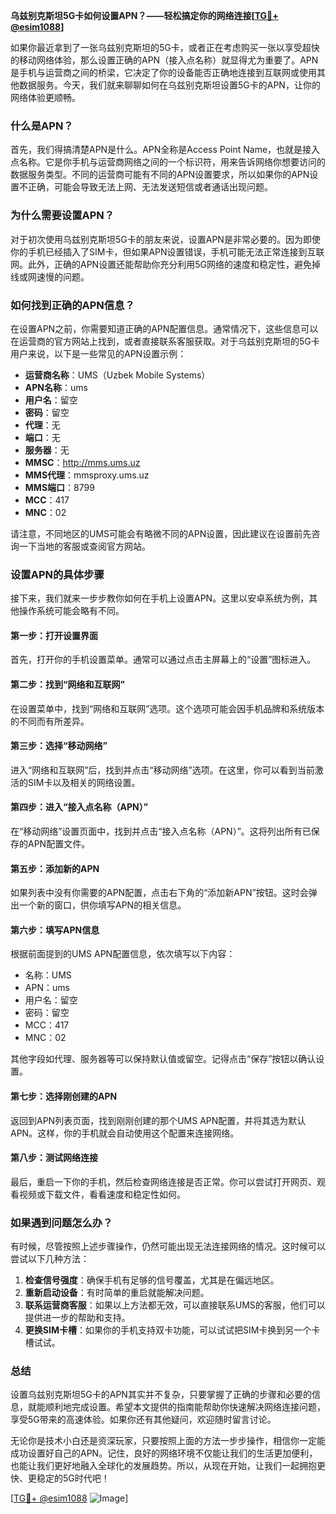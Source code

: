 **乌兹别克斯坦5G卡如何设置APN？——轻松搞定你的网络连接[[TG💪+ @esim1088](https://t.me/s/esim1088)]**

如果你最近拿到了一张乌兹别克斯坦的5G卡，或者正在考虑购买一张以享受超快的移动网络体验，那么设置正确的APN（接入点名称）就显得尤为重要了。APN是手机与运营商之间的桥梁，它决定了你的设备能否正确地连接到互联网或使用其他数据服务。今天，我们就来聊聊如何在乌兹别克斯坦设置5G卡的APN，让你的网络体验更顺畅。

### 什么是APN？

首先，我们得搞清楚APN是什么。APN全称是Access Point Name，也就是接入点名称。它是你手机与运营商网络之间的一个标识符，用来告诉网络你想要访问的数据服务类型。不同的运营商可能有不同的APN设置要求，所以如果你的APN设置不正确，可能会导致无法上网、无法发送短信或者通话出现问题。

### 为什么需要设置APN？

对于初次使用乌兹别克斯坦5G卡的朋友来说，设置APN是非常必要的。因为即使你的手机已经插入了SIM卡，但如果APN设置错误，手机可能无法正常连接到互联网。此外，正确的APN设置还能帮助你充分利用5G网络的速度和稳定性，避免掉线或网速慢的问题。

### 如何找到正确的APN信息？

在设置APN之前，你需要知道正确的APN配置信息。通常情况下，这些信息可以在运营商的官方网站上找到，或者直接联系客服获取。对于乌兹别克斯坦的5G卡用户来说，以下是一些常见的APN设置示例：

- **运营商名称**：UMS（Uzbek Mobile Systems）
- **APN名称**：ums
- **用户名**：留空
- **密码**：留空
- **代理**：无
- **端口**：无
- **服务器**：无
- **MMSC**：http://mms.ums.uz
- **MMS代理**：mmsproxy.ums.uz
- **MMS端口**：8799
- **MCC**：417
- **MNC**：02

请注意，不同地区的UMS可能会有略微不同的APN设置，因此建议在设置前先咨询一下当地的客服或查阅官方网站。

### 设置APN的具体步骤

接下来，我们就来一步步教你如何在手机上设置APN。这里以安卓系统为例，其他操作系统可能会略有不同。

#### 第一步：打开设置界面

首先，打开你的手机设置菜单。通常可以通过点击主屏幕上的“设置”图标进入。

#### 第二步：找到“网络和互联网”

在设置菜单中，找到“网络和互联网”选项。这个选项可能会因手机品牌和系统版本的不同而有所差异。

#### 第三步：选择“移动网络”

进入“网络和互联网”后，找到并点击“移动网络”选项。在这里，你可以看到当前激活的SIM卡以及相关的网络设置。

#### 第四步：进入“接入点名称（APN）”

在“移动网络”设置页面中，找到并点击“接入点名称（APN）”。这将列出所有已保存的APN配置文件。

#### 第五步：添加新的APN

如果列表中没有你需要的APN配置，点击右下角的“添加新APN”按钮。这时会弹出一个新的窗口，供你填写APN的相关信息。

#### 第六步：填写APN信息

根据前面提到的UMS APN配置信息，依次填写以下内容：
- 名称：UMS
- APN：ums
- 用户名：留空
- 密码：留空
- MCC：417
- MNC：02

其他字段如代理、服务器等可以保持默认值或留空。记得点击“保存”按钮以确认设置。

#### 第七步：选择刚创建的APN

返回到APN列表页面，找到刚刚创建的那个UMS APN配置，并将其选为默认APN。这样，你的手机就会自动使用这个配置来连接网络。

#### 第八步：测试网络连接

最后，重启一下你的手机，然后检查网络连接是否正常。你可以尝试打开网页、观看视频或下载文件，看看速度和稳定性如何。

### 如果遇到问题怎么办？

有时候，尽管按照上述步骤操作，仍然可能出现无法连接网络的情况。这时候可以尝试以下几种方法：

1. **检查信号强度**：确保手机有足够的信号覆盖，尤其是在偏远地区。
2. **重新启动设备**：有时简单的重启就能解决问题。
3. **联系运营商客服**：如果以上方法都无效，可以直接联系UMS的客服，他们可以提供进一步的帮助和支持。
4. **更换SIM卡槽**：如果你的手机支持双卡功能，可以试试把SIM卡换到另一个卡槽试试。

### 总结

设置乌兹别克斯坦5G卡的APN其实并不复杂，只要掌握了正确的步骤和必要的信息，就能顺利地完成设置。希望本文提供的指南能帮助你快速解决网络连接问题，享受5G带来的高速体验。如果你还有其他疑问，欢迎随时留言讨论。

无论你是技术小白还是资深玩家，只要按照上面的方法一步步操作，相信你一定能成功设置好自己的APN。记住，良好的网络环境不仅能让我们的生活更加便利，也能让我们更好地融入全球化的发展趋势。所以，从现在开始，让我们一起拥抱更快、更稳定的5G时代吧！

[[TG💪+ @esim1088](https://t.me/s/esim1088) ![Image](https://i.postimg.cc/4NQfJmqS/Snipaste-2025-05-13-00-14-12.png)]